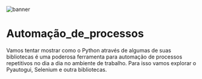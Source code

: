 ![banner](https://github.com/CaioVArruda/Python/blob/main/automacao-capa.png)

# Automação_de_processos

Vamos tentar mostrar como o Python através de algumas de suas bibliotecas é uma poderosa ferramenta para automação de processos  repetitivos no dia a dia no ambiente de trabalho. Para isso vamos explorar o Pyautogui, Selenium e outra bibliotecas.
